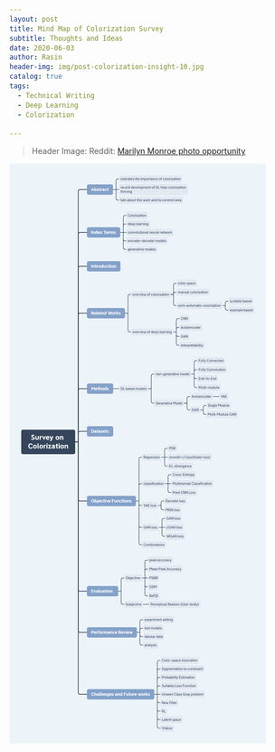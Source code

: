```yaml
---
layout: post
title: Mind Map of Colorization Survey
subtitle: Thoughts and Ideas
date: 2020-06-03
author: Rasin
header-img: img/post-colorization-insight-10.jpg
catalog: true
tags:
  - Technical Writing
  - Deep Learning
  - Colorization
  
---
```


> Header Image: Reddit: [Marilyn Monroe photo opportunity](https://www.reddit.com/r/Colorization/comments/gvbjhl/marilyn_monroe_photo_opportunity/)

![](https://github.com/rasin-tsukuba/blog-images/blob/master/img/20200603194655.png?raw=true)